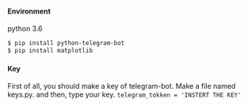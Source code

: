 #### Environment
python 3.6

```bash
$ pip install python-telegram-bot
$ pip install matplotlib 
```

#### Key
First of all, you should make a key of telegram-bot. Make a file named keys.py.
and then, type your key.
`telegram_tokken = 'INSTERT THE KEY'` 